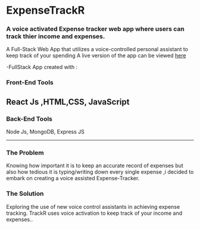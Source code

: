 # ExpenseTrackR

### A voice activated  Expense tracker web app where users can track thier income and expenses.

A Full-Stack Web App that utilizes a voice-controlled personal assistant to keep track of your spending 
A live version of the app can be viewed [here](https://radiant-fjord-58533.herokuapp.com/)

-FullStack App created with :

### Front-End Tools

React Js ,HTML,CSS, JavaScript
---

### Back-End Tools

Node Js, MongoDB, Express JS 

---

### The Problem 
 Knowing how important it is to keep an accurate record of expenses but also how tedious it is typing/writing  down every single expense ,i decided to embark on creating a voice assisted Expense-Tracker. 
 
 
 ### The Solution
 Exploring the use of new voice control assistants in achieving expense tracking. TrackR uses voice activation to keep track of  your income and expenses..
 





